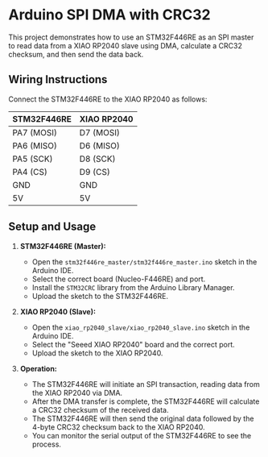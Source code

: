 # Arduino SPI DMA with CRC32

This project demonstrates how to use an STM32F446RE as an SPI master to read data from a XIAO RP2040 slave using DMA, calculate a CRC32 checksum, and then send the data back.

## Wiring Instructions

Connect the STM32F446RE to the XIAO RP2040 as follows:

| STM32F446RE | XIAO RP2040 |
|-------------|-------------|
| PA7 (MOSI)  | D7 (MOSI)   |
| PA6 (MISO)  | D6 (MISO)   |
| PA5 (SCK)   | D8 (SCK)    |
| PA4 (CS)    | D9 (CS)     |
| GND         | GND         |
| 5V          | 5V          |

## Setup and Usage

1.  **STM32F446RE (Master):**
    *   Open the `stm32f446re_master/stm32f446re_master.ino` sketch in the Arduino IDE.
    *   Select the correct board (Nucleo-F446RE) and port.
    *   Install the `STM32CRC` library from the Arduino Library Manager.
    *   Upload the sketch to the STM32F446RE.

2.  **XIAO RP2040 (Slave):**
    *   Open the `xiao_rp2040_slave/xiao_rp2040_slave.ino` sketch in the Arduino IDE.
    *   Select the "Seeed XIAO RP2040" board and the correct port.
    *   Upload the sketch to the XIAO RP2040.

3.  **Operation:**
    *   The STM32F446RE will initiate an SPI transaction, reading data from the XIAO RP2040 via DMA.
    *   After the DMA transfer is complete, the STM32F446RE will calculate a CRC32 checksum of the received data.
    *   The STM32F446RE will then send the original data followed by the 4-byte CRC32 checksum back to the XIAO RP2040.
    *   You can monitor the serial output of the STM32F446RE to see the process.
